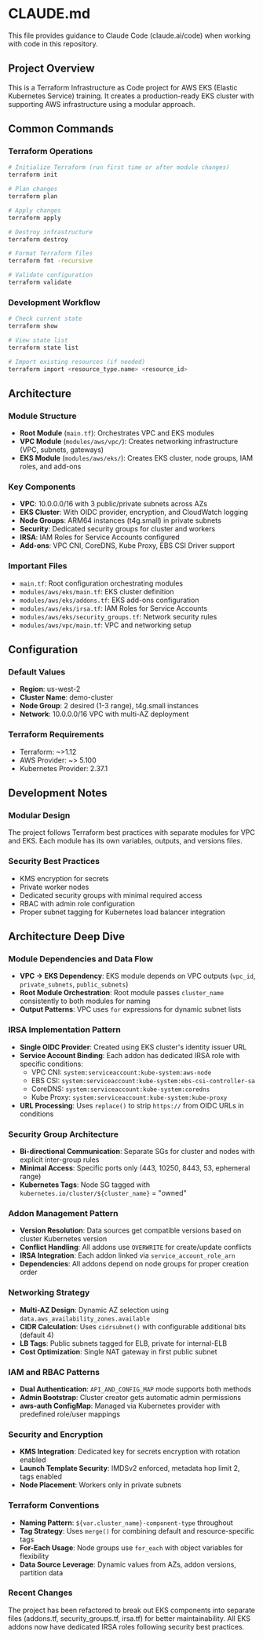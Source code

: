 # CLAUDE.md

This file provides guidance to Claude Code (claude.ai/code) when working with code in this repository.

## Project Overview

This is a Terraform Infrastructure as Code project for AWS EKS (Elastic Kubernetes Service) training. It creates a production-ready EKS cluster with supporting AWS infrastructure using a modular approach.

## Common Commands

### Terraform Operations
```bash
# Initialize Terraform (run first time or after module changes)
terraform init

# Plan changes
terraform plan

# Apply changes
terraform apply

# Destroy infrastructure
terraform destroy

# Format Terraform files
terraform fmt -recursive

# Validate configuration
terraform validate
```

### Development Workflow
```bash
# Check current state
terraform show

# View state list
terraform state list

# Import existing resources (if needed)
terraform import <resource_type.name> <resource_id>
```

## Architecture

### Module Structure
- **Root Module** (`main.tf`): Orchestrates VPC and EKS modules
- **VPC Module** (`modules/aws/vpc/`): Creates networking infrastructure (VPC, subnets, gateways)
- **EKS Module** (`modules/aws/eks/`): Creates EKS cluster, node groups, IAM roles, and add-ons

### Key Components
- **VPC**: 10.0.0.0/16 with 3 public/private subnets across AZs
- **EKS Cluster**: With OIDC provider, encryption, and CloudWatch logging
- **Node Groups**: ARM64 instances (t4g.small) in private subnets
- **Security**: Dedicated security groups for cluster and workers
- **IRSA**: IAM Roles for Service Accounts configured
- **Add-ons**: VPC CNI, CoreDNS, Kube Proxy, EBS CSI Driver support

### Important Files
- `main.tf`: Root configuration orchestrating modules
- `modules/aws/eks/main.tf`: EKS cluster definition
- `modules/aws/eks/addons.tf`: EKS add-ons configuration
- `modules/aws/eks/irsa.tf`: IAM Roles for Service Accounts
- `modules/aws/eks/security_groups.tf`: Network security rules
- `modules/aws/vpc/main.tf`: VPC and networking setup

## Configuration

### Default Values
- **Region**: us-west-2
- **Cluster Name**: demo-cluster
- **Node Group**: 2 desired (1-3 range), t4g.small instances
- **Network**: 10.0.0.0/16 VPC with multi-AZ deployment

### Terraform Requirements
- Terraform: ~>1.12
- AWS Provider: ~> 5.100
- Kubernetes Provider: 2.37.1

## Development Notes

### Modular Design
The project follows Terraform best practices with separate modules for VPC and EKS. Each module has its own variables, outputs, and versions files.

### Security Best Practices
- KMS encryption for secrets
- Private worker nodes
- Dedicated security groups with minimal required access
- RBAC with admin role configuration
- Proper subnet tagging for Kubernetes load balancer integration

## Architecture Deep Dive

### Module Dependencies and Data Flow
- **VPC → EKS Dependency**: EKS module depends on VPC outputs (`vpc_id`, `private_subnets`, `public_subnets`)
- **Root Module Orchestration**: Root module passes `cluster_name` consistently to both modules for naming
- **Output Patterns**: VPC uses `for` expressions for dynamic subnet lists

### IRSA Implementation Pattern
- **Single OIDC Provider**: Created using EKS cluster's identity issuer URL
- **Service Account Binding**: Each addon has dedicated IRSA role with specific conditions:
  - VPC CNI: `system:serviceaccount:kube-system:aws-node`
  - EBS CSI: `system:serviceaccount:kube-system:ebs-csi-controller-sa`
  - CoreDNS: `system:serviceaccount:kube-system:coredns` 
  - Kube Proxy: `system:serviceaccount:kube-system:kube-proxy`
- **URL Processing**: Uses `replace()` to strip `https://` from OIDC URLs in conditions

### Security Group Architecture
- **Bi-directional Communication**: Separate SGs for cluster and nodes with explicit inter-group rules
- **Minimal Access**: Specific ports only (443, 10250, 8443, 53, ephemeral range)
- **Kubernetes Tags**: Node SG tagged with `kubernetes.io/cluster/${cluster_name}` = "owned"

### Addon Management Pattern
- **Version Resolution**: Data sources get compatible versions based on cluster Kubernetes version
- **Conflict Handling**: All addons use `OVERWRITE` for create/update conflicts
- **IRSA Integration**: Each addon linked via `service_account_role_arn`
- **Dependencies**: All addons depend on node groups for proper creation order

### Networking Strategy
- **Multi-AZ Design**: Dynamic AZ selection using `data.aws_availability_zones.available`
- **CIDR Calculation**: Uses `cidrsubnet()` with configurable additional bits (default 4)
- **LB Tags**: Public subnets tagged for ELB, private for internal-ELB
- **Cost Optimization**: Single NAT gateway in first public subnet

### IAM and RBAC Patterns
- **Dual Authentication**: `API_AND_CONFIG_MAP` mode supports both methods
- **Admin Bootstrap**: Cluster creator gets automatic admin permissions
- **aws-auth ConfigMap**: Managed via Kubernetes provider with predefined role/user mappings

### Security and Encryption
- **KMS Integration**: Dedicated key for secrets encryption with rotation enabled
- **Launch Template Security**: IMDSv2 enforced, metadata hop limit 2, tags enabled
- **Node Placement**: Workers only in private subnets

### Terraform Conventions
- **Naming Pattern**: `${var.cluster_name}-component-type` throughout
- **Tag Strategy**: Uses `merge()` for combining default and resource-specific tags
- **For-Each Usage**: Node groups use `for_each` with object variables for flexibility
- **Data Source Leverage**: Dynamic values from AZs, addon versions, partition data

### Recent Changes
The project has been refactored to break out EKS components into separate files (addons.tf, security_groups.tf, irsa.tf) for better maintainability. All EKS addons now have dedicated IRSA roles following security best practices.
